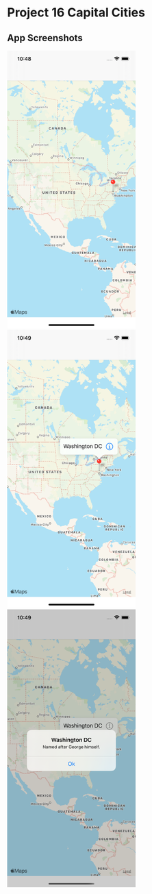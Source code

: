 # Project 16 Capital Cities
<p>

## App Screenshots
<img src= "/Project16/screenshots/1.png" width = "300">&emsp;
<img src= "/Project16/screenshots/2.png" width = "300">&emsp;
<img src= "/Project16/screenshots/3.png" width = "300">&emsp;
</p>


